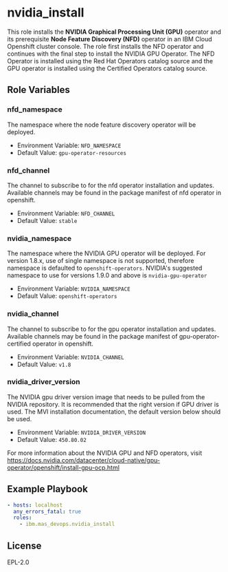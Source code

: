 nvidia_install
==============

This role installs the **NVIDIA Graphical Processing Unit (GPU)** operator and its prerequisite **Node Feature Discovery (NFD)** operator in an IBM Cloud Openshift cluster console. The role first installs the NFD operator and continues with the final step to install the NVIDIA GPU Operator. The NFD Operator is installed using the Red Hat Operators catalog source and the GPU operator is installed using the Certified Operators catalog source. 


Role Variables
--------------

### nfd_namespace
The namespace where the node feature discovery operator will be deployed.

- Environment Variable: `NFD_NAMESPACE`
- Default Value: `gpu-operator-resources`

### nfd_channel
The channel to subscribe to for the nfd operator installation and updates. Available channels may be found in the package manifest of nfd operator in openshift.

- Environment Variable: `NFD_CHANNEL`
- Default Value: `stable`

### nvidia_namespace
The namespace where the NVIDIA GPU operator will be deployed. For version 1.8.x, use of single namespace is not supported, therefore namespace is defaulted to `openshift-operators`. NVIDIA's suggested namespace to use for versions 1.9.0 and above is `nvidia-gpu-operator` 

- Environment Variable: `NVIDIA_NAMESPACE`
- Default Value: `openshift-operators`

### nvidia_channel
The channel to subscribe to for the gpu operator installation and updates. Available channels may be found in the package manifest of gpu-operator-certified operator in openshift. 

- Environment Variable: `NVIDIA_CHANNEL`
- Default Value: `v1.8`

### nvidia_driver_version
The NVIDIA gpu driver version image that needs to be pulled from the NVIDIA repository. It is recommended that the right version if GPU driver is used. The MVI installation documentation, the default version below should be used.

- Environment Variable: `NVIDIA_DRIVER_VERSION`
- Default Value: `450.80.02`



For more information about the NVIDIA GPU and NFD operators, visit https://docs.nvidia.com/datacenter/cloud-native/gpu-operator/openshift/install-gpu-ocp.html



Example Playbook
----------------


```yaml
- hosts: localhost
  any_errors_fatal: true
  roles:
    - ibm.mas_devops.nvidia_install
```


License
-------

EPL-2.0

